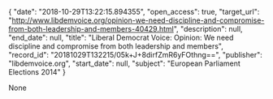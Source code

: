 {
  "date": "2018-10-29T13:22:15.894355", 
  "open_access": true, 
  "target_url": "http://www.libdemvoice.org/opinion-we-need-discipline-and-compromise-from-both-leadership-and-members-40429.html", 
  "description": null, 
  "end_date": null, 
  "title": "Liberal Democrat Voice: Opinion: We need discipline and compromise from both leadership and members", 
  "record_id": "20181029T132215/05k+J+8dirfZmR6yFOthng==", 
  "publisher": "libdemvoice.org", 
  "start_date": null, 
  "subject": "European Parliament Elections 2014"
}

None